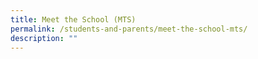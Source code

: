 ```yaml
---
title: Meet the School (MTS)
permalink: /students-and-parents/meet-the-school-mts/
description: ""
---
```

